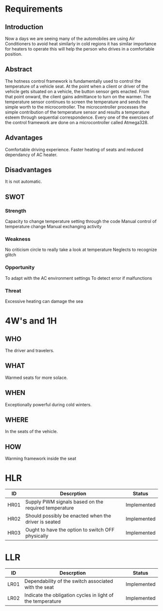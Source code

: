 # Requirements
## Introduction
Now a days we are seeing many of the automobiles are using Air Conditioners to avoid heat similarly in cold regions it has similar importance for heaters to operate this will help the person who drives in a comfortable position.
## Abstract
The hotness control framework is fundamentally used to control the temperature of a vehicle seat. At the point when a client or driver of the vehicle gets situated on a vehicle, the button sensor gets enacted. From that point onward, the client gains admittance to turn on the warmer. The temperature sensor continues to screen the temperature and sends the simple worth to the microcontroller. The microcontroller processes the simple contribution of the temperature sensor and results a temperature esteem through sequential correspondence. Every one of the exercises of the control framework are done on a microcontroller called Atmega328.
## Advantages
Comfortable driving experience.
Faster heating of seats and reduced dependancy of AC heater.
## Disadvantages
It is not automatic.
## SWOT 
### Strength
Capacity to change temperature setting through the code
Manual control of temperature change
Manual exchanging activity
### Weakness
No criticism circle to really take a look at temperature
Neglects to recognize glitch
### Opportunity
To adapt with the AC environment settings
To detect error if malfunctions
### Threat
Excessive heating can damage the sea
# 4W's and 1H
## WHO
The driver and travelers.
## WHAT
Warmed seats for more solace.
## WHEN
Exceptionally powerful during cold winters.
## WHERE
In the seats of the vehicle.
## HOW
Warming framework inside the seat
# HLR
|ID|Descrption|Status|
|--|----------|------|
|HR01|Supply PWM signals based on the required temperature|Implemented|
|HR02|Should possibly be enacted when the driver is seated|Implemented|
|HR03|Ought to have the option to switch OFF physically|Implemented|
# LLR
|ID|Descrption|Status|
|--|----------|------|
|LR01|Dependability of the switch associated with the seat|Implemented|
|LR02|Indicate the obligation cycles in light of the temperature|Implemented|
